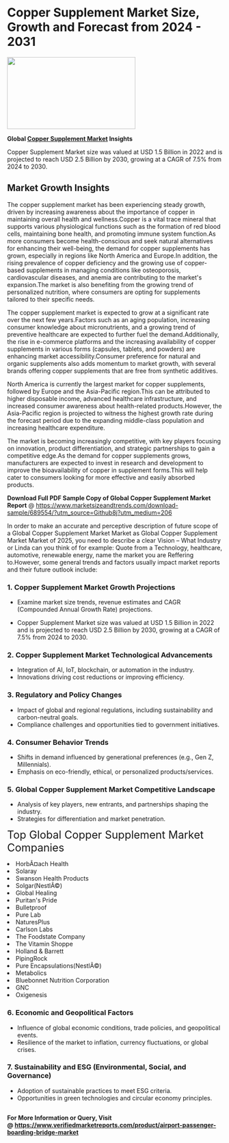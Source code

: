 <H1>Copper Supplement Market Size, Growth and Forecast from 2024 - 2031</H1><img class="aligncenter size-medium wp-image-584254" src="https://thirdeyenews.in/wp-content/uploads/2024/09/Global-Market-Research-300x168.jpeg" alt="" width="300" height="168" /><p><strong>Global&nbsp;<a href="https://www.marketsizeandtrends.com/download-sample/689554/?utm_source=Github8j?utm_medium=206">Copper Supplement Market</a> Insights</strong></p><p>Copper Supplement Market size was valued at USD 1.5 Billion in 2022 and is projected to reach USD 2.5 Billion by 2030, growing at a CAGR of 7.5% from 2024 to 2030.</p><p><h2>Market Growth Insights</h2> <p>The copper supplement market has been experiencing steady growth, driven by increasing awareness about the importance of copper in maintaining overall health and wellness.Copper is a vital trace mineral that supports various physiological functions such as the formation of red blood cells, maintaining bone health, and promoting immune system function.As more consumers become health-conscious and seek natural alternatives for enhancing their well-being, the demand for copper supplements has grown, especially in regions like North America and Europe.In addition, the rising prevalence of copper deficiency and the growing use of copper-based supplements in managing conditions like osteoporosis, cardiovascular diseases, and anemia are contributing to the market's expansion.The market is also benefiting from the growing trend of personalized nutrition, where consumers are opting for supplements tailored to their specific needs.</p> <p>The copper supplement market is expected to grow at a significant rate over the next few years.Factors such as an aging population, increasing consumer knowledge about micronutrients, and a growing trend of preventive healthcare are expected to further fuel the demand.Additionally, the rise in e-commerce platforms and the increasing availability of copper supplements in various forms (capsules, tablets, and powders) are enhancing market accessibility.Consumer preference for natural and organic supplements also adds momentum to market growth, with several brands offering copper supplements that are free from synthetic additives.</p> <p>North America is currently the largest market for copper supplements, followed by Europe and the Asia-Pacific region.This can be attributed to higher disposable income, advanced healthcare infrastructure, and increased consumer awareness about health-related products.However, the Asia-Pacific region is projected to witness the highest growth rate during the forecast period due to the expanding middle-class population and increasing healthcare expenditure.</p> <p>The market is becoming increasingly competitive, with key players focusing on innovation, product differentiation, and strategic partnerships to gain a competitive edge.As the demand for copper supplements grows, manufacturers are expected to invest in research and development to improve the bioavailability of copper in supplement forms.This will help cater to consumers looking for more effective and easily absorbed products.</p> <p><span class=""><strong>Download Full PDF Sample Copy of Global Copper Supplement Market Report</strong> @ <a href="https://www.marketsizeandtrends.com/download-sample/689554/?utm_source=Github8j?utm_medium=206" target="_blank">https://www.marketsizeandtrends.com/download-sample/689554/?utm_source=Github8j?utm_medium=206</a></span></p><p>In order to make an accurate and perceptive description of future scope of a Global&nbsp;Copper Supplement Market Market as Global&nbsp;Copper Supplement Market Market of 2025, you need to describe a clear Vision &ndash; What Industry or Linda can you think of for example: Quote from a Technology, healthcare, automotive, renewable energy, name the market you are Reffering to.However, some general trends and factors usually impact market reports and their future outlook include:</p><h3>1.&nbsp;<strong>Copper Supplement Market Growth Projections</strong></h3><ul><li>Examine market size trends, revenue estimates and CAGR (Compounded Annual Growth Rate) projections.</li><li><p>Copper Supplement Market size was valued at USD 1.5 Billion in 2022 and is projected to reach USD 2.5 Billion by 2030, growing at a CAGR of 7.5% from 2024 to 2030.</p></li></ul><h3>2.&nbsp;<strong>Copper Supplement Market Technological Advancements</strong></h3><ul><li>Integration of AI, IoT, blockchain, or automation in the industry.</li><li>Innovations driving cost reductions or improving efficiency.</li></ul><h3>3.&nbsp;<strong>Regulatory and Policy Changes</strong></h3><ul><li>Impact of global and regional regulations, including sustainability and carbon-neutral goals.</li><li>Compliance challenges and opportunities tied to government initiatives.</li></ul><h3>4.&nbsp;<strong>Consumer Behavior Trends</strong></h3><ul><li>Shifts in demand influenced by generational preferences (e.g., Gen Z, Millennials).</li><li>Emphasis on eco-friendly, ethical, or personalized products/services.</li></ul><h3>5.&nbsp;<strong>Global Copper Supplement Market Competitive Landscape</strong></h3><ul><li>Analysis of key players, new entrants, and partnerships shaping the industry.</li><li>Strategies for differentiation and market penetration.</li></ul><p data-pm-slice="1 1 []"><span style="color: inherit; font-family: inherit; font-size: 25px;">Top Global Copper Supplement Market Companies</span></p><div class="" data-test-id=""><p><li>HorbÃ¤ach Health</li><li> Solaray</li><li> Swanson Health Products</li><li> Solgar(NestlÃ©)</li><li> Global Healing</li><li> Puritan's Pride</li><li> Bulletproof</li><li> Pure Lab</li><li> NaturesPlus</li><li> Carlson Labs</li><li> The Foodstate Company</li><li> The Vitamin Shoppe</li><li> Holland & Barrett</li><li> PipingRock</li><li> Pure Encapsulations(NestlÃ©)</li><li> Metabolics</li><li> Bluebonnet Nutrition Corporation</li><li> GNC</li><li> Oxigenesis</li></p></div><h3>6.&nbsp;<strong>Economic and Geopolitical Factors</strong></h3><ul><li>Influence of global economic conditions, trade policies, and geopolitical events.</li><li>Resilience of the market to inflation, currency fluctuations, or global crises.</li></ul><h3>7.&nbsp;<strong>Sustainability and ESG (Environmental, Social, and Governance)</strong></h3><ul><li>Adoption of sustainable practices to meet ESG criteria.</li><li>Opportunities in green technologies and circular economy principles.</li></ul><h2><strong style="font-size: 14px;">For More Information or Query, Visit @&nbsp;</strong><a style="background-color: #ffffff; font-size: 14px;" href="https://www.marketsizeandtrends.com/report/copper-supplement-market/" target="_blank">https://www.verifiedmarketreports.com/product/airport-passenger-boarding-bridge-market</a></h2>